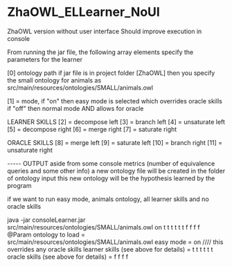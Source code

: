 # ZhaOWL_ELLearner_NoUI
ZhaOWL version without user interface
Should improve execution in console

From running the jar file, the following array elements specify the parameters for the learner

[0] ontology path
if jar file is in project folder [ZhaOWL]
then you specify the small ontology for animals as
src/main/resources/ontologies/SMALL/animals.owl

[1] = mode, if "on" then easy mode is selected which overrides oracle skills
if "off" then normal mode AND allows for oracle
 
LEARNER SKILLS
[2] = decompose left 
[3] = branch left 
[4] = unsaturate left 
[5] = decompose right 
[6] = merge right 
[7] = saturate right

ORACLE SKILLS
[8] = merge left 
[9] = saturate left 
[10] = branch right 
[11] = unsaturate right


----- OUTPUT aside from some console metrics (number of equivalence queries
and some other info) a new ontology file will be created in the folder of
ontology input this new ontology will be the hypothesis learned by the
program

if we want to run easy mode, animals ontology, all learner skills and no oracle skills
		
java -jar consoleLearner.jar src/main/resources/ontologies/SMALL/animals.owl on t t t t t t f f f f
@Param
ontology to load = src/main/resources/ontologies/SMALL/animals.owl 
easy mode = on //// this overrides any oracle skills
learner skills (see above for details) = t t t t t t 
oracle skills (see above for details) = f f f f

